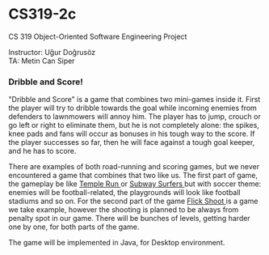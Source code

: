 # CS319-2c
CS 319 Object-Oriented Software Engineering Project <br>

Instructor: Uğur Doğrusöz <br>
TA: Metin Can Siper <br>

<h3> Dribble and Score! </h3>

"Dribble and Score" is a game that combines two mini-games inside it. First the player will try to dribble towards the goal while incoming enemies from defenders to lawnmowers will annoy him. The player has to jump, crouch or go left or right to eliminate them, but he is not completely alone: the spikes, knee pads and fans will occur as bonuses in his tough way to the score.  If the player successes so far, then he will face against a tough goal keeper, and he has to score.

There are examples of both road-running and scoring games, but we never encountered a game that combines that two like us. The first part of game, the gameplay be like <a href = "https://play.google.com/store/apps/details?id=com.imangi.templerun&hl=en"> Temple Run </a> or <a href= "https://play.google.com/store/apps/details?id=com.kiloo.subwaysurf&hl=en" >Subway Surfers </a> but with soccer theme: enemies will be football-related, the playgrounds will look like football stadiums and so on. For the second part of the game <a href="https://play.google.com/store/apps/details?id=net.mobilecraft.football&hl=en"> Flick Shoot </a> is a game we take example, however the shooting is planned to be always from penalty spot in our game. There will be bunches of levels, getting harder one by one, for both parts of the game.

The game will be implemented in Java, for Desktop environment.
